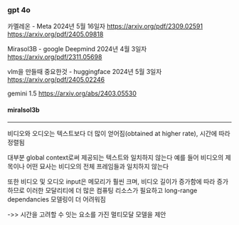 ### gpt 4o 

카멜레온 - Meta 2024년 5월 16일자
https://arxiv.org/pdf/2309.02591
https://arxiv.org/pdf/2405.09818

Mirasol3B - google Deepmind 2024년 4월 3일자
https://arxiv.org/pdf/2311.05698

vlm을 만들때 중요한것 - huggingface 2024년 5월 3일자
https://arxiv.org/pdf/2405.02246

gemini 1.5 
https://arxiv.org/abs/2403.05530


#### miralsol3b
-------------
비디오와 오디오는 텍스트보다 더 많이 얻어짐(obtained at higher rate), 시간에 따라 정렬됨

대부분 global context로써 제공되는 텍스트와 일치하지 않는다
예를 들어 비디오의 제목이나 어떤 묘사는 비디오의 전체 프레임들과 일치하지 않는다

또한 비디오 및 오디오 input은 메모리가 훨씬 크며, 비디오 길이가 증가함에 따라 증가하므로 이러한 모달리티에 더 많은 컴퓨팅 리소스가 필요하고 long-range dependancies 모델링이 더 어려워짐

->> 시간을 고려할 수 잇는 요소를 가진 멀티모달 모델을 제안
